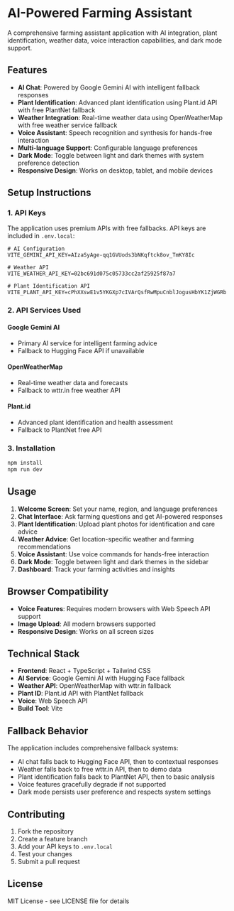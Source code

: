 # AI-Powered Farming Assistant

A comprehensive farming assistant application with AI integration, plant identification, weather data, voice interaction capabilities, and dark mode support.

## Features

- **AI Chat**: Powered by Google Gemini AI with intelligent fallback responses
- **Plant Identification**: Advanced plant identification using Plant.id API with free PlantNet fallback
- **Weather Integration**: Real-time weather data using OpenWeatherMap with free weather service fallback
- **Voice Assistant**: Speech recognition and synthesis for hands-free interaction
- **Multi-language Support**: Configurable language preferences
- **Dark Mode**: Toggle between light and dark themes with system preference detection
- **Responsive Design**: Works on desktop, tablet, and mobile devices

## Setup Instructions

### 1. API Keys

The application uses premium APIs with free fallbacks. API keys are included in `.env.local`:

```env
# AI Configuration
VITE_GEMINI_API_KEY=AIzaSyAge-qq1GVUods3bNKqftck8ov_TmKY8Ic

# Weather API
VITE_WEATHER_API_KEY=02bc691d075c05733cc2af25925f87a7

# Plant Identification API
VITE_PLANT_API_KEY=cPhXXswE1v5YKGXp7cIVArQsfRwMpuCnblJogusHbYK1ZjWGRb
```

### 2. API Services Used

#### Google Gemini AI
- Primary AI service for intelligent farming advice
- Fallback to Hugging Face API if unavailable

#### OpenWeatherMap
- Real-time weather data and forecasts
- Fallback to wttr.in free weather API

#### Plant.id
- Advanced plant identification and health assessment
- Fallback to PlantNet free API

### 3. Installation

```bash
npm install
npm run dev
```

## Usage

1. **Welcome Screen**: Set your name, region, and language preferences
2. **Chat Interface**: Ask farming questions and get AI-powered responses
3. **Plant Identification**: Upload plant photos for identification and care advice
4. **Weather Advice**: Get location-specific weather and farming recommendations
5. **Voice Assistant**: Use voice commands for hands-free interaction
6. **Dark Mode**: Toggle between light and dark themes in the sidebar
6. **Dashboard**: Track your farming activities and insights

## Browser Compatibility

- **Voice Features**: Requires modern browsers with Web Speech API support
- **Image Upload**: All modern browsers supported
- **Responsive Design**: Works on all screen sizes

## Technical Stack

- **Frontend**: React + TypeScript + Tailwind CSS
- **AI Service**: Google Gemini AI with Hugging Face fallback
- **Weather API**: OpenWeatherMap with wttr.in fallback  
- **Plant ID**: Plant.id API with PlantNet fallback
- **Voice**: Web Speech API
- **Build Tool**: Vite

## Fallback Behavior

The application includes comprehensive fallback systems:
- AI chat falls back to Hugging Face API, then to contextual responses
- Weather falls back to free wttr.in API, then to demo data
- Plant identification falls back to PlantNet API, then to basic analysis
- Voice features gracefully degrade if not supported
- Dark mode persists user preference and respects system settings

## Contributing

1. Fork the repository
2. Create a feature branch
3. Add your API keys to `.env.local`
4. Test your changes
5. Submit a pull request

## License

MIT License - see LICENSE file for details